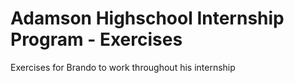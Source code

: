 # Adamson Highschool Internship Program - Exercises

Exercises for Brando to work throughout his internship
